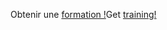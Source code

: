 <span data-ttu-id="8e5f0-101">Obtenir une [formation !](/dynamics365/get-started/training/)</span><span class="sxs-lookup"><span data-stu-id="8e5f0-101">Get [training!](/dynamics365/get-started/training/)</span></span>
